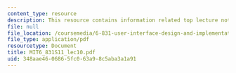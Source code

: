 ```yaml
---
content_type: resource
description: This resource contains information related top lecture notes.
file: null
file_location: /coursemedia/6-831-user-interface-design-and-implementation-spring-2011/348aae4606865fc063a98c5aba3a1a91_MIT6_831S11_lec10.pdf
file_type: application/pdf
resourcetype: Document
title: MIT6_831S11_lec10.pdf
uid: 348aae46-0686-5fc0-63a9-8c5aba3a1a91
---
```

